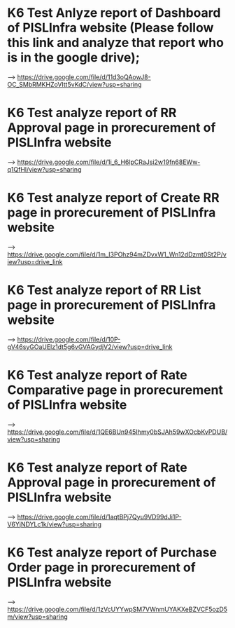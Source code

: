 # K6 Test Anlyze report of Dashboard of PISLInfra website (Please follow this link and analyze that report who is in the google drive);
--> https://drive.google.com/file/d/11d3oQAowJ8-OC_SMbRMKHZoVItt5vKdC/view?usp=sharing

# K6 Test analyze report of RR Approval page in prorecurement of PISLInfra website
--> https://drive.google.com/file/d/1i_6_H6lpCRaJsi2w19fn68EWw-q1QfHl/view?usp=sharing

# K6 Test analyze report of Create RR page in prorecurement of PISLInfra website
--> https://drive.google.com/file/d/1m_I3POhz94mZDvxW1_Wn12dDzmt0St2P/view?usp=drive_link

# K6 Test analyze report of RR List page in prorecurement of PISLInfra website
--> https://drive.google.com/file/d/10P-gV46syGOaUElz1dt5g6vGVAGydjV2/view?usp=drive_link

# K6 Test analyze report of Rate Comparative page in prorecurement of PISLInfra website
--> https://drive.google.com/file/d/1QE6BUn945Ihmy0bSJAh59wXOcbKvPDUB/view?usp=sharing

#  K6 Test analyze report of Rate Approval page in prorecurement of PISLInfra website
--> https://drive.google.com/file/d/1aqtBPj7Qyu9VD99dJi1P-V6YjNDYLc1k/view?usp=sharing

# K6 Test analyze report of Purchase Order page in prorecurement of PISLInfra website
--> https://drive.google.com/file/d/1zVcUYYwpSM7VWnmUYAKXeBZVCF5ozD5m/view?usp=sharing